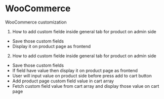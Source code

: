 # WooCommerce
WooCommerce customization
1) How to add custom fielde inside general tab for product on admin side
- Save those custom fields
- Display it on product page as frontend


2) How to add custom fielde inside general tab for product on admin side
- Save those custom fields
- If field have value then display it on product page as frontend
- User will input value on product side before press add to cart button
- Add product page custom field value in cart array
- Fetch custom field value from cart array and display those value on cart page
